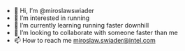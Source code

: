 - 👋 Hi, I’m @miroslawswiader
- 👀 I’m interested in running
- 🌱 I’m currently learning running faster downhill
- 💞️ I’m looking to collaborate with someone faster than me
- 📫 How to reach me miroslaw.swiader@intel.com

<!---
miroslawswiader/miroslawswiader is a ✨ special ✨ repository because its `README.md` (this file) appears on your GitHub profile.
You can click the Preview link to take a look at your changes.
--->
